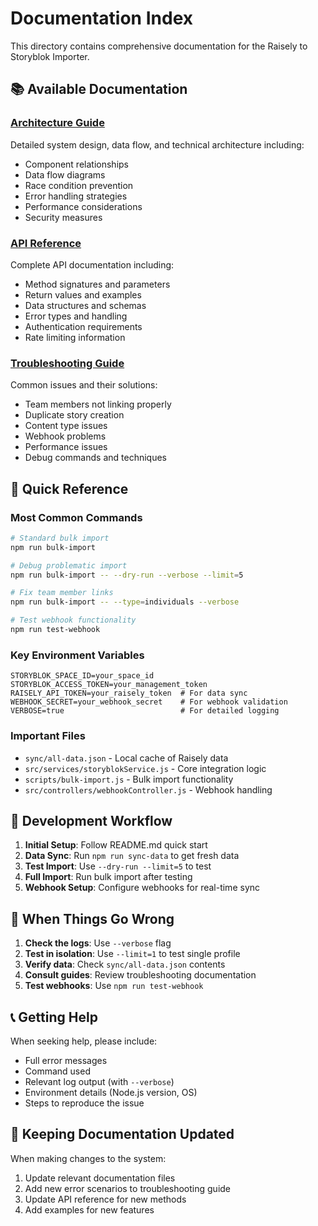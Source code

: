 # Documentation Index

This directory contains comprehensive documentation for the Raisely to Storyblok Importer.

## 📚 Available Documentation

### [Architecture Guide](ARCHITECTURE.md)
Detailed system design, data flow, and technical architecture including:
- Component relationships
- Data flow diagrams
- Race condition prevention
- Error handling strategies
- Performance considerations
- Security measures

### [API Reference](API_REFERENCE.md)
Complete API documentation including:
- Method signatures and parameters
- Return values and examples
- Data structures and schemas
- Error types and handling
- Authentication requirements
- Rate limiting information

### [Troubleshooting Guide](TROUBLESHOOTING.md)
Common issues and their solutions:
- Team members not linking properly
- Duplicate story creation
- Content type issues
- Webhook problems
- Performance issues
- Debug commands and techniques

## 🚀 Quick Reference

### Most Common Commands

```bash
# Standard bulk import
npm run bulk-import

# Debug problematic import
npm run bulk-import -- --dry-run --verbose --limit=5

# Fix team member links
npm run bulk-import -- --type=individuals --verbose

# Test webhook functionality
npm run test-webhook
```

### Key Environment Variables

```env
STORYBLOK_SPACE_ID=your_space_id
STORYBLOK_ACCESS_TOKEN=your_management_token
RAISELY_API_TOKEN=your_raisely_token  # For data sync
WEBHOOK_SECRET=your_webhook_secret    # For webhook validation
VERBOSE=true                          # For detailed logging
```

### Important Files

- `sync/all-data.json` - Local cache of Raisely data
- `src/services/storyblokService.js` - Core integration logic
- `scripts/bulk-import.js` - Bulk import functionality
- `src/controllers/webhookController.js` - Webhook handling

## 🔧 Development Workflow

1. **Initial Setup**: Follow README.md quick start
2. **Data Sync**: Run `npm run sync-data` to get fresh data
3. **Test Import**: Use `--dry-run --limit=5` to test
4. **Full Import**: Run bulk import after testing
5. **Webhook Setup**: Configure webhooks for real-time sync

## 🐛 When Things Go Wrong

1. **Check the logs**: Use `--verbose` flag
2. **Test in isolation**: Use `--limit=1` to test single profile
3. **Verify data**: Check `sync/all-data.json` contents
4. **Consult guides**: Review troubleshooting documentation
5. **Test webhooks**: Use `npm run test-webhook`

## 📞 Getting Help

When seeking help, please include:
- Full error messages
- Command used
- Relevant log output (with `--verbose`)
- Environment details (Node.js version, OS)
- Steps to reproduce the issue

## 🔄 Keeping Documentation Updated

When making changes to the system:
1. Update relevant documentation files
2. Add new error scenarios to troubleshooting guide
3. Update API reference for new methods
4. Add examples for new features